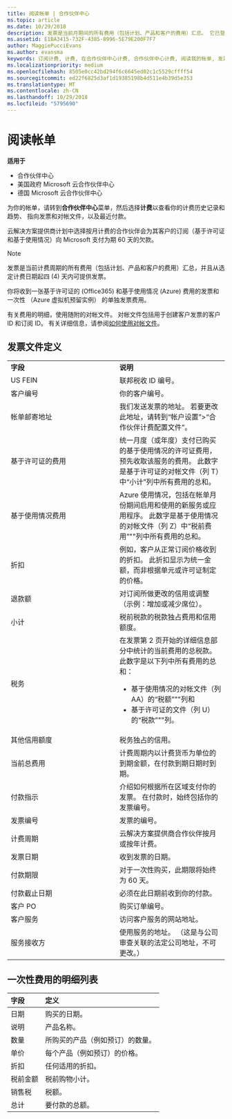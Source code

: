 ```yaml
---
title: 阅读帐单 | 合作伙伴中心
ms.topic: article
ms.date: 10/29/2018
description: 发票是当前月期间的所有费用（包括计划、产品和客户的费用）汇总。 它已登陆合作伙伴中心提供。
ms.assetid: E1BA3415-732F-4385-8996-5E79E200F7F7
author: MaggiePucciEvans
ms.author: evansma
keywords: 订阅计费, 计费, 在合作伙伴中心计费, 合作伙伴中心计费, 阅读我的帐单, 发票, 合作伙伴中心发票, 云解决方案提供商发票, 我的帐单在哪里？
ms.localizationpriority: medium
ms.openlocfilehash: 8505e0cc42bd294f6c6645ed02c1c5529cffff54
ms.sourcegitcommit: ed22f6825d3af1d19385198b4d511e4b39d5e353
ms.translationtype: MT
ms.contentlocale: zh-CN
ms.lasthandoff: 10/29/2018
ms.locfileid: "5795690"
---
```

# <a name="read-your-bill"></a>阅读帐单

**适用于**

-  合作伙伴中心
-  美国政府 Microsoft 云合作伙伴中心
-  德国 Microsoft 云合作伙伴中心

为你的帐单，请转到**合作伙伴中心**菜单，然后选择**计费**以查看你的计费历史记录和趋势、 指向发票和对帐文件，以及最近付款。

云解决方案提供商计划中选择按月计费的合作伙伴会为其客户的订阅（基于许可证和基于使用情况）向 Microsoft 支付为期 60 天的欠款。

> [!NOTE]  
> 发票是当前计费周期的所有费用（包括计划、产品和客户的费用）汇总，并且从选定计费日期起四 (4) 天内可提供发票。

你将收到一张基于许可证的 (Office365) 和基于使用情况 (Azure) 费用的发票和一次性 （Azure 虚拟机预留实例） 的单独发票费用。

有关费用的明细，使用随附的对帐文件。 对帐文件包括用于创建客户发票的客户 ID 和订阅 ID。 有关详细信息，请参阅[如何使用对帐文件](use-the-reconciliation-files.md)。

## <a name="invoice-file-definitions"></a>发票文件定义


<table>
<colgroup>
<col width="50%" />
<col width="50%" />
</colgroup>
<tbody>
<tr class="odd">
<td><strong>字段</strong></td>
<td><strong>说明</strong></td>
</tr>
<tr class="even">
<td>US FEIN</td>
<td>联邦税收 ID 编号。</td>
</tr>
<tr class="odd">
<td>客户编号</td>
<td>你的客户编号。</td>
</tr>
<tr class="even">
<td>帐单邮寄地址</td>
<td>我们发送发票的地址。 若要更改此地址，请转到“帐户设置”>“合作伙伴计费配置文件”。 </td>
</tr>
<tr class="odd">
<td>基于许可证的费用</td>
<td>统一月度（或年度）支付已购买的基于使用情况的许可证费用，预先收取该服务的费用。 此数字是基于许可证的对帐文件（列 T）中“小计”列中所有费用的总和。</td>
</tr>
<tr class="even">
<td>基于使用情况费用</td>
<td>Azure 使用情况，包括在帐单月份期间启用和使用的新服务或应用程序。 此数字是基于使用情况的对帐文件（列 Z）中“税前费用”&quot;&quot;列中所有费用的总和。</td>
</tr>
<tr class="odd">
<td>折扣</td>
<td>例如，客户从正常订阅价格收到的折扣。 此折扣显示为统一金额，而非根据单元或许可证制定的价格。</td>
</tr>
<tr class="odd">
<td>退款额</td>
<td>对订阅所做更改的信用或调整（示例：增加或减少席位）。</td>
</tr>
<tr class="even">
<tr class="even">
<td>小计</td>
<td>税前税款的税款独占费用和信用额度。</td>
</tr>
<td>税务</td>
<td>在发票第 2 页开始的详细信息部分中统计的当前费用的总税款。 此数字是以下列中所有费用的总和：
<ul>
<li>基于使用情况的对帐文件（列 AA）的“税额”&quot;&quot;列和</li>
<li>基于许可证的文件（列 U）的“税款”&quot;&quot;列。</li>
</ul></td>
</tr>
<tr class="odd">
<td>其他信用额度</td>
<td>税务独占的信用。</td>
</tr>
<tr class="even">
<td>当前总费用</td>
<td>计费周期内以计费货币为单位的到期金额，在付款到期日期时到期。</td>
</tr>
<tr class="odd">
<td>付款指示</td>
<td>介绍如何根据所在区域支付你的发票。 在付款时，始终包括你的发票编号。</td>
</tr>
<tr class="even">
<td>发票编号</td>
<td>发票的编号。</td>
</tr>
<tr class="odd">
<td>计费周期</td>
<td>云解决方案提供商合作伙伴按月或按年计费。</td>
</tr>
<tr class="even">
<td>发票日期</td>
<td>收到发票的日期。</td>
</tr>
<tr class="odd">
<td>付款期限</td>
<td>对于一次性购买，此期限将始终为 60 天。</td>
</tr>
<tr class="even">
<td>付款截止日期</td>
<td>必须在此日期前收到你的付款。</td>
</tr>
<tr class="odd">
<td>客户 PO</td>
<td>购买订单编号。</td>
</tr>
<tr class="even">
<td>客户服务</td>
<td>访问客户服务的网站地址。</td>
</tr>
<tr class="odd">
<td>服务接收方</td>
<td>使用服务的地址。 （这是与公司审查关联的法定公司地址，不可更改。）</td>
</tr>
</tbody>
</table>

## <a name="itemized-list-of-one-time-charges"></a>一次性费用的明细列表

|**字段** |**定义**|
|:----------------|:-----------------------------|
|日期 |购买的日期。 |
|说明 |产品名称。 |
|数量 |所购买的产品（例如预订）的数量。 |
|单价 |每个产品（例如预订）的价格。 |
|折扣 |任何适用的折扣。 |
|税前金额 |税前购物小计。 |
|销售税 |税额。 |
|总计 |要付款的总额。 |
 



